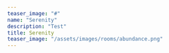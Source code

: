 ```yaml
---
teaser_image: "#"
name: "Serenity"
description: "Test"
title: Serenity
teaser_image: "/assets/images/rooms/abundance.png"
---
```

